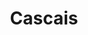 ---
layout: project
weight: 5
title:  "Cascais"
lang: fi
published: 2016
categories: music_video
category: Musiikkivideo
liftup: true
liftup_image:
  src: projects/cascais_cover.jpg
  alt: "Lähikuva merisotamiehestä tähystämässä kiikarien läpi."
description: "Mumrunnerin musiikkivideo EP-levyltä Gentle Slopes"
tagline: "Mumrunnerin musiikkivideo EP-levyltä Gentle Slopes"
crew:
  director: "Otto Heikola"
  producer: "Valtteri Munkki"
  color: "Valtteri Munkki"
  editor: "Anniina Kauttonen"
  dop: "Otso Lahti"
media:
  video:
    title: "Musiikkivideo"
    vimeo: "https://player.vimeo.com/video/199482872"
---